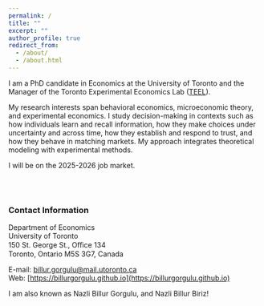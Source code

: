 ```yaml
---
permalink: /
title: ""
excerpt: ""
author_profile: true
redirect_from: 
  - /about/
  - /about.html
---
```

I am a PhD candidate in Economics at the University of Toronto and the Manager of the Toronto Experimental Economics Lab ([TEEL](https://teel.economics.utoronto.ca)).

My research interests span behavioral economics, microeconomic theory, and experimental economics. I study decision-making in contexts such as how individuals learn and recall information, how they make choices under uncertainty and across time, how they establish and respond to trust, and how they behave in matching markets. My approach integrates theoretical modeling with experimental methods.

I will be on the 2025-2026 job market.

<br><br>


### Contact Information
Department of Economics\
University of Toronto\
150 St. George St., Oﬃce 134\
Toronto, Ontario
M5S 3G7, Canada

E-mail: [billur.gorgulu@mail.utoronto.ca](billur.gorgulu@mail.utoronto.ca)\
Web: [https://billurgorgulu.github.io](https://billurgorgulu.github.io)

I am also known as Nazli Billur Gorgulu, and Nazli Billur Biriz!








